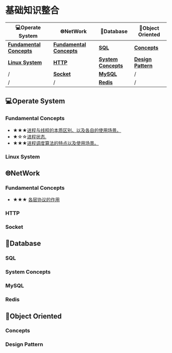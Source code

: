 # 基础知识整合

|**:computer:Operate System** | **:globe_with_meridians:NetWork**| **:blue_book:Database** | **:elephant:Object Oriented** |
|------|------|------|------
|**[Fundamental Concepts](#jump)** | **[Fundamental Concepts](#jump)** | **[SQL](#jump)** | **[Concepts](#jump)** 
|**[Linux System](#jump)** | **[HTTP](#jump)** | **[System Concepts](#jump)** | **[Design Pattern](#jump)** 
|/ | **[Socket](#jump)** | **[MySQL](#jump)** | / 
|/ | / | **[Redis](#jump)** | /

## :computer:Operate System

### <span id = "jump">Fundamental Concepts</span>

* ★★★[进程与线程的本质区别、以及各自的使用场景。](https://github.com/FrankShuhao/study-record/blob/master/files/Operate%20System/Fundamental%20Concepts/%E8%BF%9B%E7%A8%8B%E4%B8%8E%E7%BA%BF%E7%A8%8B%E7%9A%84%E6%9C%AC%E8%B4%A8%E5%8C%BA%E5%88%AB%E4%BB%A5%E5%8F%8A%E5%90%84%E8%87%AA%E7%9A%84%E4%BD%BF%E7%94%A8%E5%9C%BA%E6%99%AF.md)
* ★☆☆[进程状态.](https://github.com/FrankShuhao/study-record/blob/master/files/Operate%20System/Fundamental%20Concepts/%E8%BF%9B%E7%A8%8B%E7%8A%B6%E6%80%81.md)
* ★★★[进程调度算法的特点以及使用场景。](https://github.com/FrankShuhao/study-record/blob/master/files/Operate%20System/Fundamental%20Concepts/%E8%BF%9B%E7%A8%8B%E8%B0%83%E5%BA%A6%E7%AE%97%E6%B3%95%E7%9A%84%E7%89%B9%E7%82%B9%E4%BB%A5%E5%8F%8A%E4%BD%BF%E7%94%A8%E5%9C%BA%E6%99%AF.md)

### <span id = "jump">Linux System</span>

## :globe_with_meridians:NetWork
### <span id = "jump">Fundamental Concepts</span>
* ★★★ [各层协议的作用](https://github.com/FrankShuhao/study-record/blob/master/files/Network/Fundamental%20Concepts/%E5%90%84%E5%B1%82%E5%8D%8F%E8%AE%AE%E7%9A%84%E4%BD%9C%E7%94%A8.md)
### <span id = "jump">HTTP</span>

### <span id = "jump">Socket</span>

## :blue_book:Database
### <span id = "jump">SQL</span>

### <span id = "jump">System Concepts</span>

### <span id = "jump">MySQL</span>

### <span id = "jump">Redis</span>

## :elephant:Object Oriented
### <span id = "jump">Concepts</span>
  
### <span id = "jump">Design Pattern</span>
